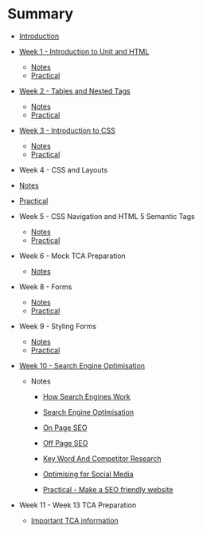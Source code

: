 # Summary

* [Introduction](README.md)
* [Week 1 - Introduction to Unit and HTML](sessions/week1/introduction.md)
  * [Notes](sessions/week1/notes.md)
  * [Practical](sessions/week1/practical.md)

* [Week 2 - Tables and Nested Tags](sessions/week2/introduction.md)
  * [Notes](sessions/week2/notes.md)
  * [Practical](sessions/week2/task.md)

* [Week 3 - Introduction to CSS](sessions/week3/introduction.md)
  * [Notes](sessions/week3/notes.md)
  * [Practical](sessions/week3/task.md)

*  Week 4 - CSS and Layouts
  * [Notes](sessions/week4/notes.md)
  * [Practical](sessions/week4/task.md)


* Week 5 - CSS Navigation and HTML 5 Semantic Tags
  * [Notes](sessions/week5/notes.md)
   * [Practical](sessions/week5/task.md)

* Week 6 - Mock TCA Preparation 

	* [Notes](sessions/week6/notes.md)

* Week 8 - Forms 
	* [Notes](sessions/week8/notes.md)
	* [Practical](sessions/week8/task.md)

	
* Week 9 - Styling Forms 
	* [Notes](sessions/week9/notes.md)
	* [Practical](sessions/week9/task.md)


* [Week 10 - Search Engine Optimisation](sessions/week10/session9.1_introduction.md)   
	
	- Notes
	
		* [How Search Engines Work](sessions/week10/session9.2_how_search_engines_work.md)
		* [Search Engine Optimisation](sessions/week10/session9.3_seo.md)
		* [On Page SEO](sessions/week10/session9.4_onpage_seo.md)
		* [Off Page SEO](sessions/week10/session9.5_offpage_seo.md)
		* [Key Word And Competitor Research](sessions/week10/session9.6_key_word.md)
		* [Optimising for Social Media](sessions/week10/session9.7_social_media.md)
		
		* [Practical - Make a SEO friendly website](sessions/week10/task.md)
		
	
* Week 11  - Week 13 TCA Preparation 

	* [Important TCA information](sessions/week11/notes.md) 		